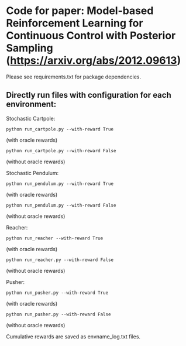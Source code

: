# Code for paper: Model-based Reinforcement Learning for Continuous Control with Posterior Sampling (https://arxiv.org/abs/2012.09613)
Please see requirements.txt for package dependencies.

## Directly run files with configuration for each environment:

Stochastic Cartpole: 
```
python run_cartpole.py --with-reward True
```
(with oracle rewards)
```
python run_cartpole.py --with-reward False
```
(without oracle rewards)

Stochastic Pendulum: 
```
python run_pendulum.py --with-reward True
```
(with oracle rewards)
```
python run_pendulum.py --with-reward False
```
(without oracle rewards)

Reacher:
```
python run_reacher --with-reward True
```
(with oracle rewards)
```
python run_reacher.py --with-reward False
```
(without oracle rewards)

Pusher: 
```
python run_pusher.py --with-reward True
```
(with oracle rewards)
```
python run_pusher.py --with-reward False
```
(without oracle rewards)

Cumulative rewards are saved as envname_log.txt files.
